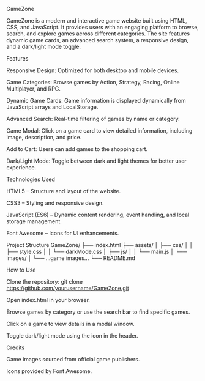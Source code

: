GameZone

GameZone is a modern and interactive game website built using HTML, CSS, and JavaScript. It provides users with an engaging platform to browse, search, and explore games across different categories. The site features dynamic game cards, an advanced search system, a responsive design, and a dark/light mode toggle.

Features

Responsive Design: Optimized for both desktop and mobile devices.

Game Categories: Browse games by Action, Strategy, Racing, Online Multiplayer, and RPG.

Dynamic Game Cards: Game information is displayed dynamically from JavaScript arrays and LocalStorage.

Advanced Search: Real-time filtering of games by name or category.

Game Modal: Click on a game card to view detailed information, including image, description, and price.

Add to Cart: Users can add games to the shopping cart.

Dark/Light Mode: Toggle between dark and light themes for better user experience.

Technologies Used

HTML5 – Structure and layout of the website.

CSS3 – Styling and responsive design.

JavaScript (ES6) – Dynamic content rendering, event handling, and local storage management.

Font Awesome – Icons for UI enhancements.

Project Structure
GameZone/
├── index.html
├── assets/
│   ├── css/
│   │   ├── style.css
│   │   └── darkMode.css
│   ├── js/
│   │   └── main.js
│   └── images/
│       └── ...game images...
└── README.md

How to Use

Clone the repository:
git clone https://github.com/yourusername/GameZone.git

Open index.html in your browser.

Browse games by category or use the search bar to find specific games.

Click on a game to view details in a modal window.

Toggle dark/light mode using the icon in the header.

Credits

Game images sourced from official game publishers.

Icons provided by Font Awesome.
